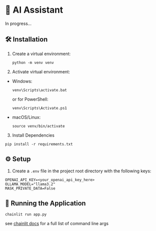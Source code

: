 # 🤖 AI Assistant
In progress...

## 🛠️ Installation
1. Create a virtual environment:
   ```
   python -m venv venv
   ```
2. Activate virtual environment:
- Windows:
  ```
  venv\Scripts\activate.bat
  ```
  or for PowerShell:
  ```
  venv\Scripts\Activate.ps1
  ```

- macOS/Linux:
  ```
  source venv/bin/activate
  ```
3. Install Dependencies
```
pip install -r requirements.txt
```

## ⚙️ Setup
1. Create a `.env` file in the project root directory with the following keys:
```
OPENAI_API_KEY=<your_openai_api_key_here>
OLLAMA_MODEL="llama3.2"
MASK_PRIVATE_DATA=False
```
## 🚀 Running the Application
```
chainlit run app.py
```
see [chainlit docs](https://docs.chainlit.io/backend/command-line#command-line-options) for a full list of command line args
